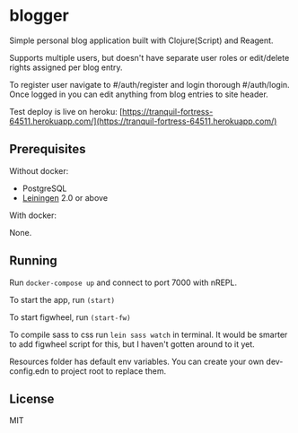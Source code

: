 # blogger

Simple personal blog application built with Clojure(Script) and Reagent.

Supports multiple users, but doesn't have separate user roles or edit/delete rights assigned per blog entry.

To register user navigate to #/auth/register and login thorough #/auth/login. Once logged in you can edit anything from
blog entries to site header.

Test deploy is live on heroku: [https://tranquil-fortress-64511.herokuapp.com/](https://tranquil-fortress-64511.herokuapp.com/)

## Prerequisites

Without docker:

- PostgreSQL
- [Leiningen][1] 2.0 or above

[1]: https://github.com/technomancy/leiningen

With docker:

None.

## Running

Run `docker-compose up` and connect to port 7000 with nREPL.

To start the app, run `(start)`

To start figwheel, run `(start-fw)`

To compile sass to css run `lein sass watch` in terminal. It would be smarter to add figwheel script for this,
but I haven't gotten around to it yet.

Resources folder has default env variables. You can create your own dev-config.edn to project root to replace them.


## License

MIT